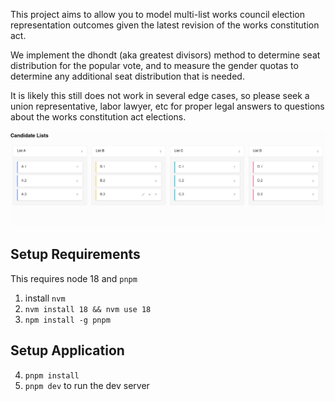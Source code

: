 This project aims to allow you to model multi-list works council election representation outcomes given the latest revision of the works constitution act.

We implement the dhondt (aka greatest divisors) method to determine seat distribution for the popular vote, and to measure the gender quotas to determine any additional seat distribution that is needed.

It is likely this still does not work in several edge cases, so please seek a union representative, labor lawyer, etc for proper legal answers to questions about the works constitution act elections.


![Demo app with columns](public/demo.png)
## Setup Requirements
This requires node 18 and `pnpm`

1. install `nvm`
2. `nvm install 18 && nvm use 18`
3. `npm install -g pnpm`

## Setup Application

4. `pnpm install`
4. `pnpm dev` to run the dev server

